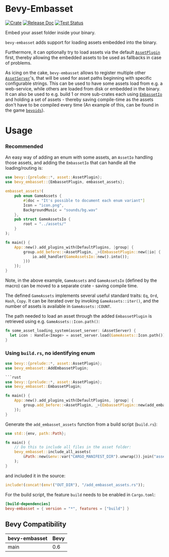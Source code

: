 # Bevy-Embasset

[![Crate](https://img.shields.io/crates/v/bevy-embasset.svg)](https://crates.io/crates/bevy-embasset)
[![Release Doc](https://docs.rs/bevy-embasset/badge.svg)](https://docs.rs/bevy-embasset)
[![Test Status](https://github.com/taurr/bevy-embasset/actions/workflows/build_n_test.yml/badge.svg)](https://github.com/taurr/bevy-embasset/actions)

Embed your asset folder inside your binary.

`bevy-embasset` adds support for loading assets embedded into the binary.

Furthermore, it can optionally try to load assets via the default [`AssetPlugin`](bevy::asset::AssetPlugin)
first, thereby allowing the embedded assets to be used as fallbacks in case of problems.

As icing on the cake, `bevy-embasset` allows to register multiple other
[`AssetServer`](bevy::asset::AssetServer)'s, that will be used for asset paths beginning with
specific configurable strings. This can be used to have some assets load from e.g. a web-service,
while others are loaded from disk or embedded in the binary. It can also be used to e.g. build
1 or more sub-crates each using [`EmbassetIo`](EmbassetIo) and holding a set of assets - thereby
saving compile-time as the assets don't have to be compiled every time (An example of this, can be found in the
game [`bevoids`](https://github.com/taurr/bevoids)).

# Usage

### Recommended

An easy way of adding an enum with some assets, an `AssetIo` handling those assets, and adding the
`EmbassetIo` that can handle all the loading/routing is:

```rust
use bevy::{prelude::*, asset::AssetPlugin};
use bevy_embasset::{EmbassetPlugin, embasset_assets};

embasset_assets!(
    pub enum GameAssets {
        #[doc = "It's possible to document each enum variant"]
        Icon = "icon.png",
        BackgroundMusic = "sounds/bg.wav"
    },
    pub struct GameAssetsIo {
        root = "../assets/"
    }
);

fn main() {
    App::new().add_plugins_with(DefaultPlugins, |group| {
        group.add_before::<AssetPlugin, _>(EmbassetPlugin::new(|io| {
            io.add_handler(GameAssetsIo::new().into());
        }))
    });
}
```

Note, in the above example, `GameAssets` and `GameAssetsIo` (defined by the macro) can be moved to a
separate crate - saving compile time.

The defined `GameAssets` implements several useful standard traits: `Eq`, `Ord`, `Hash`, `Copy`.
It can be iterated over by invoking `GameAssets::iter()`, and the number of assets is available in 
`GameAssets::COUNT`.

The path needed to load an asset through the added `EmbassetPlugin` is retrieved using e.g. 
`GameAssets::Icon.path()`:

```rust
fn some_asset_loading_system(asset_server: &AssetServer) {
  let icon : Handle<Image> = asset_server.load(GameAssets::Icon.path());
}
```

### Using `build.rs`, no identifying enum

```rust
use bevy::{prelude::*, asset::AssetPlugin};
use bevy_embasset::AddEmbassetPlugin;

```rust
use bevy::{prelude::*, asset::AssetPlugin};
use bevy_embasset::EmbassetPlugin;

fn main() {
    App::new().add_plugins_with(DefaultPlugins, |group| {
        group.add_before::<AssetPlugin, _>(EmbassetPlugin::new(add_embasset_assets))
    });
}
```

Generate the `add_embasset_assets` function from a build script (`build.rs`):

```rust
use std::{env, path::Path};

fn main() {
    // Do this to include all files in the asset folder:
    bevy_embasset::include_all_assets(
        &Path::new(&env::var("CARGO_MANIFEST_DIR").unwrap()).join("assets"),
    );
}
```

and included it in the source:

```rust
include!(concat!(env!("OUT_DIR"), "/add_embasset_assets.rs"));
```

For the build script, the feature `build` needs to be enabled in `Cargo.toml`:

```toml
[build-dependencies]
bevy-embasset = { version = "*", features = ["build"] }
```

## Bevy Compatibility

|bevy-embasset|Bevy|
|-------------|----|
|main         |0.6 |

